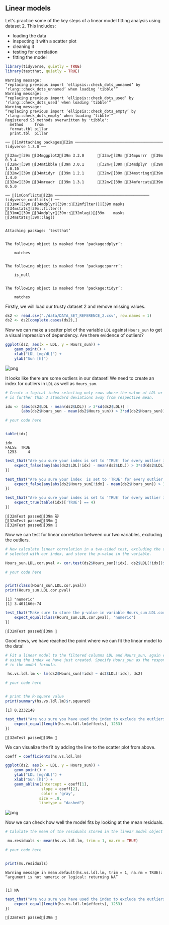 ## Linear models

Let's practice some of the key steps of a linear model fitting analysis using dataset 2. This includes:
- loading the data
- inspecting it with a scatter plot
- cleaning it
- testing for correlation
- fitting the model


```R
library(tidyverse, quietly = TRUE)
library(testthat, quietly = TRUE)
```

    Warning message:
    “replacing previous import ‘ellipsis::check_dots_unnamed’ by ‘rlang::check_dots_unnamed’ when loading ‘tibble’”
    Warning message:
    “replacing previous import ‘ellipsis::check_dots_used’ by ‘rlang::check_dots_used’ when loading ‘tibble’”
    Warning message:
    “replacing previous import ‘ellipsis::check_dots_empty’ by ‘rlang::check_dots_empty’ when loading ‘tibble’”
    Registered S3 methods overwritten by 'tibble':
      method     from  
      format.tbl pillar
      print.tbl  pillar
    
    ── [1mAttaching packages[22m ─────────────────────────────────────── tidyverse 1.3.0 ──
    
    [32m✔[39m [34mggplot2[39m 3.3.0      [32m✔[39m [34mpurrr  [39m 0.3.4 
    [32m✔[39m [34mtibble [39m 3.0.1      [32m✔[39m [34mdplyr  [39m 1.0.10
    [32m✔[39m [34mtidyr  [39m 1.2.1      [32m✔[39m [34mstringr[39m 1.4.0 
    [32m✔[39m [34mreadr  [39m 1.3.1      [32m✔[39m [34mforcats[39m 0.5.0 
    
    ── [1mConflicts[22m ────────────────────────────────────────── tidyverse_conflicts() ──
    [31m✖[39m [34mdplyr[39m::[32mfilter()[39m masks [34mstats[39m::filter()
    [31m✖[39m [34mdplyr[39m::[32mlag()[39m    masks [34mstats[39m::lag()
    
    
    Attaching package: ‘testthat’
    
    
    The following object is masked from ‘package:dplyr’:
    
        matches
    
    
    The following object is masked from ‘package:purrr’:
    
        is_null
    
    
    The following object is masked from ‘package:tidyr’:
    
        matches
    
    


Firstly, we will load our trusty dataset 2 and remove missing values.


```R
ds2 <- read.csv("./data/DATA_SET_REFERENCE_2.csv", row.names = 1)
ds2 <- ds2[complete.cases(ds2),]
```

Now we can make a scatter plot of the variable `LDL` against `Hours_sun` to get a visual impression of dependency. Are there evidence of outliers?


```R
ggplot(ds2, aes(x = LDL, y = Hours_sun)) + 
    geom_point() +
    xlab("LDL [mg/dL]") +
    ylab("Sun [h]")
```


![png](output_5_0.png)


It looks like there are some outliers in our dataset! We need to create an index for outliers in `LDL` as well as `Hours_sun`.


```R
# Create a logical index selecting only rows where the value of LDL or Hours_sun 
# is further than 3 standard deviations away from respective mean.

idx <- (abs(ds2$LDL - mean(ds2$LDL)) > 3*sd(ds2$LDL)) | 
       (abs(ds2$Hours_sun - mean(ds2$Hours_sun)) > 3*sd(ds2$Hours_sun)) #abs help capute above and below 3 sd

# your code here


table(idx)
```


    idx
    FALSE  TRUE 
     1253     4 



```R
test_that("Are you sure your index is set to 'TRUE' for every outlier in LDL?", {
    expect_false(any(abs(ds2$LDL[!idx] - mean(ds2$LDL)) > 3*sd(ds2$LDL)) )
})

test_that("Are you sure your index  is set to 'TRUE' for every outlier in Hours_sun?", {
    expect_false(any(abs(ds2$Hours_sun[!idx] - mean(ds2$Hours_sun)) > 3*sd(ds2$Hours_sun)) )
})

test_that("Are you sure your index is set to 'TRUE' for every outlier in Hours_sun or LDL?", {
    expect_true(table(idx)['TRUE'] == 4)
})


```

    [32mTest passed[39m 😸
    [32mTest passed[39m 🎉
    [32mTest passed[39m 🥇


Now we can test for linear correlation between our two variables, excluding the outliers.


```R
# Now calculate linear correlation in a two-sided test, excluding the outliers we have just 
# selected with our index, and store the p-value in the variable.

Hours_sun.LDL.cor.pval <- cor.test(ds2$Hours_sun[!idx], ds2$LDL[!idx])$p.value

# your code here


print(class(Hours_sun.LDL.cor.pval))
print(Hours_sun.LDL.cor.pval)
```

    [1] "numeric"
    [1] 3.401166e-74



```R
test_that("Make sure to store the p-value in variable Hours_sun.LDL.cor.pval!", {
    expect_equal(class(Hours_sun.LDL.cor.pval), 'numeric')
})

```

    [32mTest passed[39m 🥳


Good news, we have reached the point where we can fit the linear model to the data!


```R
# Fit a linear model to the filtered columns LDL and Hours_sun, again excluding the defined outliers 
# using the index we have just created. Specify Hours_sun as the response variable and LDL as the predictor
# in the model formula.

 hs.vs.ldl.lm <- lm(ds2$Hours_sun[!idx] ~ ds2$LDL[!idx], ds2)

# your code here


# print the R-square value
print(summary(hs.vs.ldl.lm)$r.squared)
```

    [1] 0.2332148



```R
test_that("Are you sure you have used the index to exclude the outliers from the dataset?", {
    expect_equal(length(hs.vs.ldl.lm$effects), 1253)
})

```

    [32mTest passed[39m 🎉


We can visualize the fit by adding the line to the scatter plot from above.


```R
coeff = coefficients(hs.vs.ldl.lm)

ggplot(ds2, aes(x = LDL, y = Hours_sun)) + 
    geom_point() +
    ylab("LDL [mg/dL]") +
    xlab("Sun [h]") +
    geom_abline(intercept = coeff[1], 
                slope = coeff[2], 
                color = 'gray', 
               size = .8,
               linetype = "dashed")
```


![png](output_16_0.png)


Now we can check how well the model fits by looking at the mean residuals.


```R
# Calulate the mean of the residuals stored in the linear model object hs.vs.ldl.lm

 mu.residuals <- mean(hs.vs.ldl.lm, trim = 1, na.rm = TRUE)

# your code here


print(mu.residuals)
```

    Warning message in mean.default(hs.vs.ldl.lm, trim = 1, na.rm = TRUE):
    “argument is not numeric or logical: returning NA”


    [1] NA



```R
test_that("Are you sure you have used the index to exclude the outliers from the dataset?", {
    expect_equal(length(hs.vs.ldl.lm$effects), 1253)
})

```

    [32mTest passed[39m 🥇



```R

```

